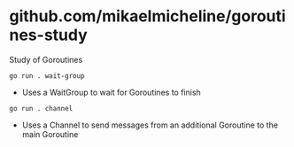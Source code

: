 # github.com/mikaelmicheline/goroutines-study
Study of Goroutines

`go run . wait-group`
- Uses a WaitGroup to wait for Goroutines to finish

`go run . channel`
- Uses a Channel to send messages from an additional Goroutine to the main Goroutine